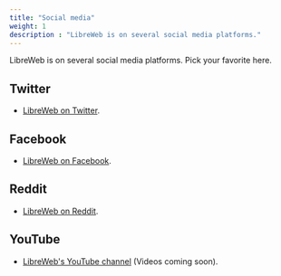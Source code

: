 ```yaml
---
title: "Social media"
weight: 1
description : "LibreWeb is on several social media platforms."
---
```


LibreWeb is on several social media platforms. Pick your favorite here.

## <i class="fab fa-twitter"></i> Twitter

* [LibreWeb on Twitter](https://twitter.com/LibreWebOrg).

## <i class="fab fa-facebook-f"></i> Facebook

* [LibreWeb on Facebook](https://www.facebook.com/LibreWeb.org).

## <i class="fab fa-reddit-alien"></i> Reddit

* [LibreWeb on Reddit](https://www.reddit.com/r/libreweb/).

## <i class="fab fa-youtube"></i> YouTube

* [LibreWeb's YouTube channel](https://www.youtube.com/channel/UC1wZpYca2iu4pJ3bhZ3azcw) (Videos coming soon).
